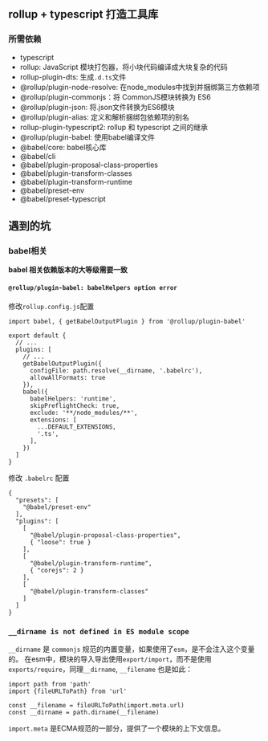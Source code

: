 ## rollup + typescript 打造工具库

### 所需依赖
- typescript 
- rollup: JavaScript 模块打包器，将小块代码编译成大块复杂的代码
- rollup-plugin-dts: 生成`.d.ts`文件
- @rollup/plugin-node-resolve: 在node_modules中找到并捆绑第三方依赖项
- @rollup/plugin-commonjs：将 CommonJS模块转换为 ES6
- @rollup/plugin-json: 将.json文件转换为ES6模块
- @rollup/plugin-alias: 定义和解析捆绑包依赖项的别名
- rollup-plugin-typescript2: rollup 和 typescript 之间的继承
- @rollup/plugin-babel: 使用babel编译文件
- @babel/core: babel核心库
- @babel/cli
- @babel/plugin-proposal-class-properties
- @babel/plugin-transform-classes
- @babel/plugin-transform-runtime
- @babel/preset-env
- @babel/preset-typescript

## 遇到的坑
### babel相关
**babel 相关依赖版本的大等级需要一致** 

#### `@rollup/plugin-babel: babelHelpers option error `
修改`rollup.config.js`配置
```
import babel, { getBabelOutputPlugin } from '@rollup/plugin-babel'

export default {
  // ...
  plugins: [
    // ...
    getBabelOutputPlugin({
      configFile: path.resolve(__dirname, '.babelrc'),
      allowAllFormats: true
    }),
    babel({
      babelHelpers: 'runtime',
      skipPreflightCheck: true,
      exclude: '**/node_modules/**',
      extensions: [
        ...DEFAULT_EXTENSIONS,
        '.ts',
      ],
    })
  ]
}

```
修改 `.babelrc` 配置
```
{
  "presets": [
    "@babel/preset-env"
  ],
  "plugins": [
    [
      "@babel/plugin-proposal-class-properties",
      { "loose": true }
    ],
    [
      "@babel/plugin-transform-runtime",
      { "corejs": 2 }
    ],
    [
      "@babel/plugin-transform-classes"
    ]
  ]
}
```
### `__dirname is not defined in ES module scope`
`__dirname` 是 `commonjs` 规范的内置变量，如果使用了`esm`，是不会注入这个变量的。
在esm中，模块的导入导出使用`export/import`，而不是使用`exports/require`，同理`__dirname`, `__filename` 也是如此：
```
import path from 'path'
import {fileURLToPath} from 'url'

const __filename = fileURLToPath(import.meta.url)
const __dirname = path.dirname(__filename)
```
`import.meta` 是ECMA规范的一部分，提供了一个模块的上下文信息。